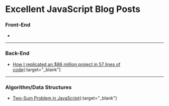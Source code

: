 # Excellent JavaScript Blog Posts

### Front-End
*

---

### Back-End
* [How I replicated an $86 million project in 57 lines of code](https://medium.freecodecamp.org/how-i-replicated-an-86-million-project-in-57-lines-of-code-277031330ee9){:target="_blank"}

---

### Algorithm/Data Structures
* [Two-Sum Problem in JavaScript](https://hackernoon.com/two-sum-problem-in-javascript-156cbbd05a80){:target="_blank"}
